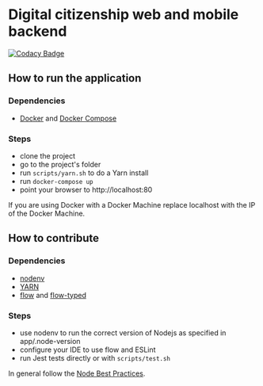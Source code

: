 # Digital citizenship web and mobile backend

[![Codacy Badge](https://api.codacy.com/project/badge/Grade/455c43c16c574e248e68c7e4effaf614)](https://www.codacy.com/app/cloudify/italia-backend?utm_source=github.com&utm_medium=referral&utm_content=teamdigitale/italia-backend&utm_campaign=badger)

## How to run the application

### Dependencies

* [Docker](https://www.docker.com/) and [Docker Compose](https://github.com/docker/compose)

### Steps

* clone the project
* go to the project's folder
* run `scripts/yarn.sh` to do a Yarn install
* run `docker-compose up`
* point your browser to http://localhost:80

If you are using Docker with a Docker Machine replace localhost with the IP of the Docker Machine. 

## How to contribute

### Dependencies

* [nodenv](https://github.com/nodenv/nodenv)
* [YARN](https://yarnpkg.com/)
* [flow](https://flow.org) and [flow-typed](https://github.com/flowtype/flow-typed/blob/master/README.md)

### Steps

* use nodenv to run the correct version of Nodejs as specified in app/.node-version
* configure your IDE to use flow and ESLint
* run Jest tests directly or with `scripts/test.sh` 

In general follow the [Node Best Practices](https://devcenter.heroku.com/articles/node-best-practices).
